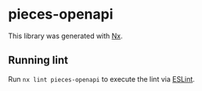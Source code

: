 # pieces-openapi

This library was generated with [Nx](https://nx.dev).

## Running lint

Run `nx lint pieces-openapi` to execute the lint via [ESLint](https://eslint.org/).
